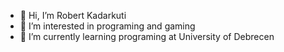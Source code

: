 - 👋 Hi, I’m Robert Kadarkuti
- 👀 I’m interested in programing and gaming
- 🌱 I’m currently learning programing at University of Debrecen

<!---
kadarkutir/kadarkutir is a ✨ special ✨ repository because its `README.md` (this file) appears on your GitHub profile.
You can click the Preview link to take a look at your changes.
--->
